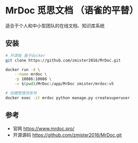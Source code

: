 # MrDoc 觅思文档 （语雀的平替）

适合于个人和中小型团队的在线文档、知识库系统

## 安装

```bash
# 开源版 基于docker
git clone https://github.com/zmister2016/MrDoc.git

docker run -d \
    --name mrdoc \
    -p 10086:10086 \
    -v $(pwd)/MrDoc:/app/MrDoc zmister/mrdoc:v5

# 创建管理员账号
docker exec -it mrdoc python manage.py createsuperuser
```

## 参考

* 官网 <https://www.mrdoc.pro/>
* 开源源码 <https://github.com/zmister2016/MrDoc.git>